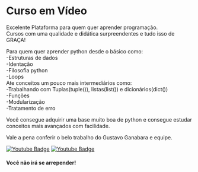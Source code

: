 # Curso em Vídeo

Excelente Plataforma para quem quer aprender programação.  
Cursos com uma qualidade e didática surpreendentes e tudo isso de GRAÇA!  

Para quem quer aprender python desde o básico como:  
-Estruturas de dados  
-Identação  
-Filosofia python  
-Loops  
Ate conceitos um pouco mais intermediários como:  
-Trabalhando com Tuplas(tuple()), listas(list()) e dicionários(dict())  
-Funções  
-Modularização  
-Tratamento de erro  

Você consegue adquirir uma base muito boa de python e consegue estudar conceitos mais avançados com facilidade.  

Vale a pena conferir o belo trabalho do Gustavo Ganabara e equipe.  

[![Youtube Badge](https://img.shields.io/badge/-YouTube-red?style=flat-square&logo=Youtube&logo=#FF0000&link=https://www.youtube.com/channel/UCrWvhVmt0Qac3HgsjQK62FQ)](https://www.youtube.com/channel/UCrWvhVmt0Qac3HgsjQK62FQ)
[![Youtube Badge](https://img.shields.io/badge/-CursoEmVideo-blue?style=flat-square&logo=cursoemvideo&logo=#0000FF&link=https://www.cursoemvideo.com/)](https://www.cursoemvideo.com/)

#### Você não irá se arrepender!
